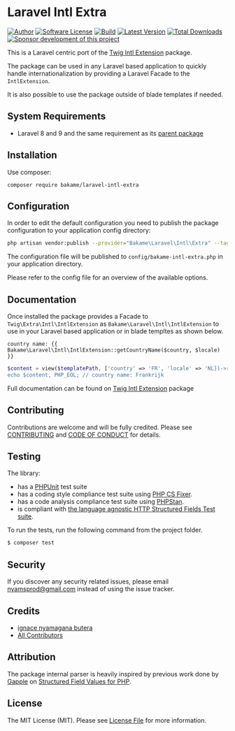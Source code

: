 Laravel Intl Extra
=======================================

[![Author](http://img.shields.io/badge/author-@nyamsprod-blue.svg?style=flat-square)](https://twitter.com/nyamsprod)
[![Software License](https://img.shields.io/badge/license-MIT-brightgreen.svg?style=flat-square)](LICENSE)
[![Build](https://github.com/bakame-php/laravel-intl-extra/workflows/build/badge.svg)](https://github.com/bakame-php/laravel-intl-extra/actions?query=workflow%3A%22build%22)
[![Latest Version](https://img.shields.io/github/release/bakame-php/laravel-intl-extra.svg?style=flat-square)](https://github.com/bakame-php/laravel-intl-extra/releases)
[![Total Downloads](https://img.shields.io/packagist/dt/bakame/laravel-intl-extra.svg?style=flat-square)](https://packagist.org/packages/bakame/laravel-intl-extra)
[![Sponsor development of this project](https://img.shields.io/badge/sponsor%20this%20package-%E2%9D%A4-ff69b4.svg?style=flat-square)](https://github.com/sponsors/nyamsprod)

This is a Laravel centric port of the [Twig Intl Extension](https://github.com/twigphp/intl-extra) package.

The package can be used in any Laravel based application to quickly handle 
internationalization by providing a Laravel Facade to the `IntlExtension`. 

It is also possible to use the package outside of blade templates if needed.

System Requirements
-------

- Laravel 8 and 9 and the same requirement as its [parent package](https://github.com/twigphp/intl-extra)

Installation
------------

Use composer:

```
composer require bakame/laravel-intl-extra
```

Configuration
------------

In order to edit the default configuration you need to publish the package configuration to your application config directory:

```bash
php artisan vendor:publish --provider="Bakame\Laravel\Intl\Extra" --tag=config
```

The configuration file will be published to `config/bakame-intl-extra.php` in your application directory. 

Please refer to the config file for an overview of the available options.

Documentation
------------

Once installed the package provides a Facade to `Twig\Extra\Intl\IntlExtension` as `Bakame\Laravel\Intl\IntlExtension` 
to use in your Laravel based application or in blade templtes as shown below.

```blade
country name: {{ Bakame\Laravel\Intl\IntlExtension::getCountryName($country, $locale) }}
```

```php
$content = view($templatePath, ['country' => 'FR', 'locale' => 'NL])->render();
echo $content, PHP_EOL; // country name: Frankrijk
```

Full documentation can be found on [Twig Intl Extension](https://github.com/twigphp/intl-extra) package


Contributing
-------

Contributions are welcome and will be fully credited. Please see [CONTRIBUTING](.github/CONTRIBUTING.md) and [CODE OF CONDUCT](.github/CODE_OF_CONDUCT.md) for details.

Testing
-------

The library:

- has a [PHPUnit](https://phpunit.de) test suite
- has a coding style compliance test suite using [PHP CS Fixer](https://cs.sensiolabs.org/).
- has a code analysis compliance test suite using [PHPStan](https://github.com/phpstan/phpstan).
- is compliant with [the language agnostic HTTP Structured Fields Test suite](https://github.com/httpwg/structured-field-tests).

To run the tests, run the following command from the project folder.

``` bash
$ composer test
```

Security
-------

If you discover any security related issues, please email nyamsprod@gmail.com instead of using the issue tracker.

Credits
-------

- [ignace nyamagana butera](https://github.com/nyamsprod)
- [All Contributors](https://github.com/bakame-php/laravel-intl-extra/contributors)

Attribution
-------

The package internal parser is heavily inspired by previous work done by [Gapple](https://twitter.com/gappleca) on [Structured Field Values for PHP](https://github.com/gapple/structured-fields/).

License
-------

The MIT License (MIT). Please see [License File](LICENSE) for more information.

[1]: https://www.rfc-editor.org/rfc/rfc8941.html
[2]: https://www.ietf.org/id/draft-ietf-httpbis-retrofit-00.html
[3]: https://www.rfc-editor.org/rfc/rfc8941.html#section-3.3
[4]: https://www.php-fig.org/psr/psr-4/
